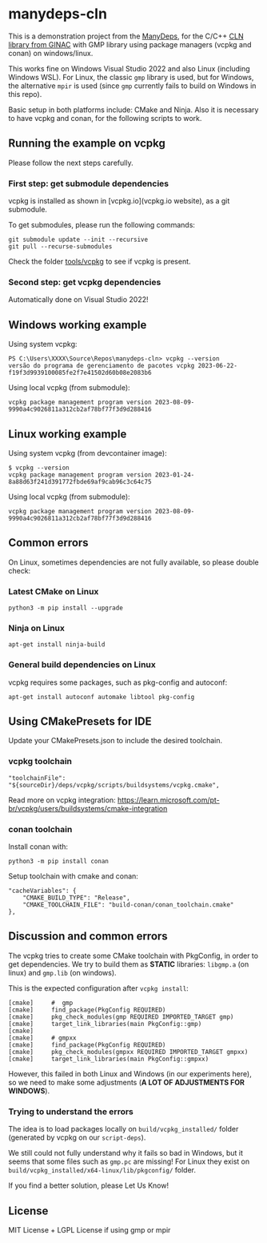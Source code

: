# manydeps-cln

This is a demonstration project from the [ManyDeps](https://github.com/manydeps),
for the C/C++ [CLN library from GINAC](https://www.ginac.de/CLN/) with GMP library using package managers (vcpkg and conan) on windows/linux.

This works fine on Windows Visual Studio 2022 and also Linux (including Windows WSL).
For Linux, the classic `gmp` library is used, but for Windows, the alternative `mpir`
is used (since `gmp` currently fails to build on Windows in this repo).

Basic setup in both platforms include: CMake and Ninja.
Also it is necessary to have vcpkg and conan, for the following scripts to work.

## Running the example on vcpkg

Please follow the next steps carefully.

### First step: get submodule dependencies

vcpkg is installed as shown in [vcpkg.io](vcpkg.io website), as a git submodule.

To get submodules, please run the following commands:

```
git submodule update --init --recursive
git pull --recurse-submodules
```

Check the folder [tools/vcpkg](tools/vcpkg) to see if vcpkg is present.

### Second step: get vcpkg dependencies

Automatically done on Visual Studio 2022! 

## Windows working example

Using system vcpkg:

```
PS C:\Users\XXXX\Source\Repos\manydeps-cln> vcpkg --version
versão do programa de gerenciamento de pacotes vcpkg 2023-06-22-f19f3d9939100085fe2f7e41502d60b08e2083b6
```

Using local vcpkg (from submodule):

```
vcpkg package management program version 2023-08-09-9990a4c9026811a312cb2af78bf77f3d9d288416
```

## Linux working example

Using system vcpkg (from devcontainer image):

```
$ vcpkg --version
vcpkg package management program version 2023-01-24-8a88d63f241d391772fbde69af9cab96c3c64c75
```

Using local vcpkg (from submodule):

```
vcpkg package management program version 2023-08-09-9990a4c9026811a312cb2af78bf77f3d9d288416
```

<!--

#### On Windows

On Windows Visual Studio, open the **Developer Command Prompt** and execute:

```
.\tools\vcpkg\bootstrap-vcpkg.bat
.\script-deps.bat
```

#### On Linux (or WSL)

On Linux (or WSL), just run:

```
./tools/vcpkg/bootstrap-vcpkg.sh 
./script-deps.sh
```

-->

## Common errors

On Linux, sometimes dependencies are not fully available, so please double check:

### Latest CMake on Linux

```
python3 -m pip install --upgrade
```

### Ninja on Linux

```
apt-get install ninja-build
```

### General build dependencies on Linux

vcpkg requires some packages, such as pkg-config and autoconf:

```
apt-get install autoconf automake libtool pkg-config
```

## Using CMakePresets for IDE

Update your CMakePresets.json to include the desired toolchain.

### vcpkg toolchain

```{.json}
"toolchainFile": "${sourceDir}/deps/vcpkg/scripts/buildsystems/vcpkg.cmake",
```

Read more on vcpkg integration: https://learn.microsoft.com/pt-br/vcpkg/users/buildsystems/cmake-integration

### conan toolchain

Install conan with:

```
python3 -m pip install conan
```

Setup toolchain with cmake and conan:

```{.json}
"cacheVariables": {
    "CMAKE_BUILD_TYPE": "Release",
    "CMAKE_TOOLCHAIN_FILE": "build-conan/conan_toolchain.cmake"
},
```

## Discussion and common errors

The vcpkg tries to create some CMake toolchain with PkgConfig, 
in order to get dependencies.
We try to build them as **STATIC** libraries: 
`libgmp.a` (on linux) and `gmp.lib` (on windows).

This is the expected configuration after `vcpkg install`:

```
[cmake]     #  gmp
[cmake]     find_package(PkgConfig REQUIRED)
[cmake]     pkg_check_modules(gmp REQUIRED IMPORTED_TARGET gmp)
[cmake]     target_link_libraries(main PkgConfig::gmp)
[cmake] 
[cmake]     # gmpxx
[cmake]     find_package(PkgConfig REQUIRED)
[cmake]     pkg_check_modules(gmpxx REQUIRED IMPORTED_TARGET gmpxx)
[cmake]     target_link_libraries(main PkgConfig::gmpxx)
```

However, this failed in both Linux and Windows (in our experiments here),
 so we need to make some adjustments (**A LOT OF ADJUSTMENTS FOR WINDOWS**).

### Trying to understand the errors

The idea is to load packages locally on `build/vcpkg_installed/` folder 
(generated by vcpkg on our `script-deps`).

We still could not fully understand why it fails so bad in Windows,
but it seems that some files such as `gmp.pc` are missing!
For Linux they exist on `build/vcpkg_installed/x64-linux/lib/pkgconfig/` folder.

If you find a better solution, please Let Us Know!

## License

MIT License + LGPL License if using gmp or mpir
